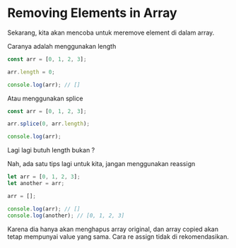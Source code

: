 # Removing Elements in Array

Sekarang, kita akan mencoba untuk meremove element di dalam array.

Caranya adalah menggunakan length

```javascript
const arr = [0, 1, 2, 3];

arr.length = 0;

console.log(arr); // []
```

Atau menggunakan splice

```javascript
const arr = [0, 1, 2, 3];

arr.splice(0, arr.length);

console.log(arr);
```

Lagi lagi butuh length bukan ?

Nah, ada satu tips lagi untuk kita, jangan menggunakan reassign

```javascript
let arr = [0, 1, 2, 3];
let another = arr;

arr = [];

console.log(arr); // []
console.log(another); // [0, 1, 2, 3]
```

Karena dia hanya akan menghapus array original, dan array copied akan tetap mempunyai value yang sama. Cara re assign tidak di rekomendasikan.